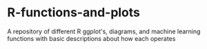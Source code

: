 # R-functions-and-plots
A repository of different R ggplot's, diagrams, and machine learning functions with basic descriptions about how each operates
